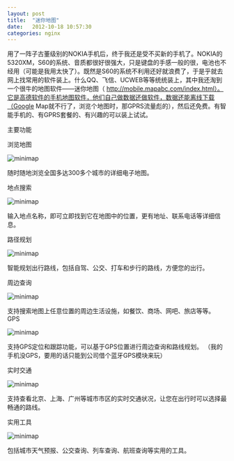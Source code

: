 ```yaml
---
layout: post
title:  "迷你地图"
date:   2012-10-18 10:57:30
categories: nginx
---
```


用了一阵子古董级别的NOKIA手机后，终于我还是受不买新的手机了。NOKIA的5320XM，S60的系统、音质都很好很强大，只是键盘的手感一般的很，电池也不经用（可能是我用太快了）。既然是S60的系统不利用还好就浪费了，于是乎就去网上找常用的软件装上。什么QQ、飞信、UCWEB等等统统装上，其中我还淘到一个很牛的地图软件——迷你地图（ http://mobile.mapabc.com/index.html）。它是高德软件的手机地图软件，他们自己做数据还做软件，数据还能离线下载（Google Map就不行了，浏览个地图时，那GPRS流量彪的），然后还免费。有智能手机的、有GPRS套餐的、有兴趣的可以装上试试。

主要功能

浏览地图  

![minimap](../../../../pic/minimap1.png)

随时随地浏览全国多达300多个城市的详细电子地图。

地点搜索

![minimap](../../../../pic/minimap2.png)

输入地点名称，即可立即找到它在地图中的位置，更有地址、联系电话等详细信息。

路径规划

![minimap](../../../../pic/minimap3.png)

智能规划出行路线，包括自驾、公交、打车和步行的路线，方便您的出行。

周边查询

![minimap](../../../../pic/minimap4.png)

支持搜索地图上任意位置的周边生活设施，如餐饮、商场、网吧、旅店等等。
GPS

![minimap](../../../../pic/minimap5.jpeg)

支持GPS定位和跟踪功能，可以基于GPS位置进行周边查询和路线规划。 （我的手机没GPS，要用的话只能到公司借个蓝牙GPS模块来玩）

实时交通

![minimap](../../../../pic/minimap6.png)

支持查看北京、上海、广州等城市市区的实时交通状况，让您在出行时可以选择最畅通的路线。

实用工具

![minimap](../../../../pic/minimap7.png)

包括城市天气预报、公交查询、列车查询、航班查询等实用的工具。
